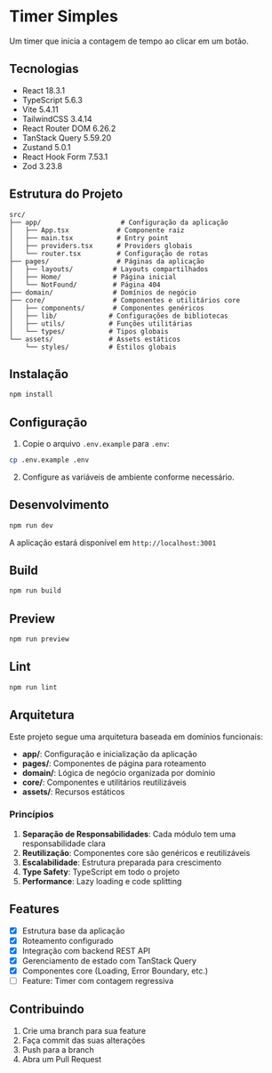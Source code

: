 # Timer Simples

Um timer que inicia a contagem de tempo ao clicar em um botão.

## Tecnologias

- React 18.3.1
- TypeScript 5.6.3
- Vite 5.4.11
- TailwindCSS 3.4.14
- React Router DOM 6.26.2
- TanStack Query 5.59.20
- Zustand 5.0.1
- React Hook Form 7.53.1
- Zod 3.23.8

## Estrutura do Projeto

```
src/
├── app/                    # Configuração da aplicação
│   ├── App.tsx            # Componente raiz
│   ├── main.tsx           # Entry point
│   ├── providers.tsx      # Providers globais
│   └── router.tsx         # Configuração de rotas
├── pages/                 # Páginas da aplicação
│   ├── layouts/          # Layouts compartilhados
│   ├── Home/             # Página inicial
│   └── NotFound/         # Página 404
├── domain/               # Domínios de negócio
├── core/                 # Componentes e utilitários core
│   ├── components/       # Componentes genéricos
│   ├── lib/             # Configurações de bibliotecas
│   ├── utils/           # Funções utilitárias
│   └── types/           # Tipos globais
└── assets/              # Assets estáticos
    └── styles/          # Estilos globais
```

## Instalação

```bash
npm install
```

## Configuração

1. Copie o arquivo `.env.example` para `.env`:
```bash
cp .env.example .env
```

2. Configure as variáveis de ambiente conforme necessário.

## Desenvolvimento

```bash
npm run dev
```

A aplicação estará disponível em `http://localhost:3001`

## Build

```bash
npm run build
```

## Preview

```bash
npm run preview
```

## Lint

```bash
npm run lint
```

## Arquitetura

Este projeto segue uma arquitetura baseada em domínios funcionais:

- **app/**: Configuração e inicialização da aplicação
- **pages/**: Componentes de página para roteamento
- **domain/**: Lógica de negócio organizada por domínio
- **core/**: Componentes e utilitários reutilizáveis
- **assets/**: Recursos estáticos

### Princípios

1. **Separação de Responsabilidades**: Cada módulo tem uma responsabilidade clara
2. **Reutilização**: Componentes core são genéricos e reutilizáveis
3. **Escalabilidade**: Estrutura preparada para crescimento
4. **Type Safety**: TypeScript em todo o projeto
5. **Performance**: Lazy loading e code splitting

## Features

- [x] Estrutura base da aplicação
- [x] Roteamento configurado
- [x] Integração com backend REST API
- [x] Gerenciamento de estado com TanStack Query
- [x] Componentes core (Loading, Error Boundary, etc.)
- [ ] Feature: Timer com contagem regressiva

## Contribuindo

1. Crie uma branch para sua feature
2. Faça commit das suas alterações
3. Push para a branch
4. Abra um Pull Request